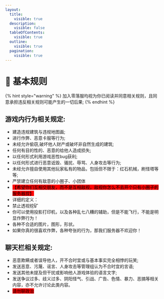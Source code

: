 ```yaml
---
layout:
  title:
    visible: true
  description:
    visible: false
  tableOfContents:
    visible: true
  outline:
    visible: true
  pagination:
    visible: true
---
```


# 📃 基本规则

{% hint style="warning" %}
加入零落服均视为你已阅读并同意相关规则，且同意承担违反相关规则可能产生的一切后果;&#x20;
{% endhint %}

## 游戏内行为相关规定:

* 建造违规建筑与违规地图画;
* 进行作弊、恶意卡服等行为;
* 未经允许偷窃,破坏他人财产或破坏非自然生成的建筑;
* 任何有目的性的、恶意的给他人造成损失;
* 以任何形式利用游戏恶性bug获利;
* 以任何形式进行恶意诋毁、骚扰、辱骂、人身攻击等行为;
* 未经允许擅自使用其他玩家私有的物品，包括但不限于：红石机械，刷怪塔等等;
* 严禁建立任何有敌意的小圈子、小团体
* <mark style="background-color:red;">【希望你们互相交朋友，而不是互相敌视，敌视你怎么不去开个只有小圈子的服务器捏】</mark>
* 详细的定义：
* 禁止透视挖矿
* 你可以使用投影打印机，以及各种乱七八糟的辅助，但是不能飞行，不能是明显作弊行为！
* 各种不合适的图片，图形，形状。
* 如果你真的很喜欢作弊，各种夸张的行为，那我们服务器不欢迎你！

## 聊天栏相关规定:

* 恶意欺瞒或者误导他人，开不合时宜或与基本事实完全相悖的玩笑;
* 发送恶意、污蔑、谣言、人身攻击等管理组认为不合时宜的言语;
* 发送其他未提及但干扰或影响他人游戏体验的语言文字;
* 发送争议过多、歧义过多、阴阳怪气、引战、广告、色情、暴力、恶搞等相关内容，亦不允许讨论此类内容。
* <mark style="background-color:red;">请勿聊政治</mark>
